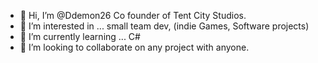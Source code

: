 - 👋 Hi, I’m @Ddemon26 Co founder of Tent City Studios.
- 👀 I’m interested in ... small team dev, (indie Games, Software projects)
- 🌱 I’m currently learning ... C# 
- 💞️ I’m looking to collaborate on any project with anyone.

<!---
Ddemon26/Ddemon26 is a ✨ special ✨ repository because its `README.md` (this file) appears on your GitHub profile.
You can click the Preview link to take a look at your changes.
--->
